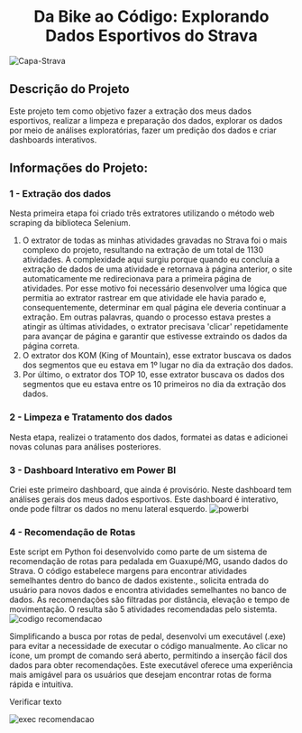 ### <h1 align="center"> Da Bike ao Código: Explorando Dados Esportivos do Strava </h1>


![Capa-Strava](https://github.com/bonfimdoprado/STRAVA/assets/119675645/80aed326-3649-4be8-8b40-8dfb72124462)


## Descrição do Projeto </h1>
Este projeto tem como objetivo fazer a extração dos meus dados esportivos, realizar a limpeza e preparação dos dados, explorar os dados por meio de análises exploratórias, fazer um predição dos dados e criar dashboards interativos.

## Informações do Projeto:

### 1 - Extração dos dados
Nesta primeira etapa foi criado três extratores utilizando o método  web scraping da biblioteca Selenium.
  1. O extrator de todas as minhas atividades gravadas no Strava foi o mais complexo do projeto, resultando na extração de um total de 1130 atividades. A complexidade aqui surgiu porque quando eu concluía a extração de dados de uma atividade e retornava à página anterior, o site automaticamente me redirecionava para a primeira página de atividades. Por esse motivo foi necessário desenvolver uma lógica que permitia ao extrator rastrear em que atividade ele havia parado e, consequentemente, determinar em qual página ele deveria continuar a extração. Em outras palavras, quando o processo estava prestes a atingir as últimas atividades, o extrator precisava 'clicar' repetidamente para avançar de página e garantir que estivesse extraindo os dados da página correta.
  2. O extrator dos KOM (King of Mountain), esse extrator buscava os dados dos segmentos que eu estava em 1º lugar no dia da extração dos dados.
  3. Por último, o extrator dos TOP 10, esse extrator buscava os dados dos segmentos que eu estava entre os 10 primeiros no dia da extração dos dados.

### 2 - Limpeza e Tratamento dos dados
Nesta etapa, realizei o tratamento dos dados, formatei as datas e adicionei novas colunas para análises posteriores.

### 3 - Dashboard Interativo em Power BI
Criei este primeiro dashboard, que ainda é provisório. Neste dashboard tem análises gerais dos meus dados esportivos. Este dashboard é interativo, onde pode filtrar os dados no menu lateral esquerdo.
![powerbi](https://github.com/bonfimdoprado/Projeto-Strava/assets/119675645/08ae8bbf-f632-40f4-a2c3-aa797b0ccc8d)


### 4 - Recomendação de Rotas
Este script em Python foi desenvolvido como parte de um sistema de recomendação de rotas para pedalada em Guaxupé/MG, usando dados do Strava. O código estabelece margens para encontrar atividades semelhantes dentro do banco de dados existente.,  solicita entrada do usuário para novos dados e encontra atividades semelhantes no banco de dados. As recomendações são filtradas por distância, elevação e tempo de movimentação. O resulta são 5 atividades recomendadas pelo sistemta.
![codigo recomendacao](https://github.com/bonfimdoprado/Projeto-Strava/assets/119675645/27bdec7b-863e-45f6-8942-9e2ba0e7bf86)


Simplificando a busca por rotas de pedal, desenvolvi um executável (.exe) para evitar a necessidade de executar o código manualmente. Ao clicar no ícone, um prompt de comando será aberto, permitindo a inserção fácil dos dados para obter recomendações. Este executável oferece uma experiência mais amigável para os usuários que desejam encontrar rotas de forma rápida e intuitiva.



Verificar texto



![exec recomendacao](https://github.com/bonfimdoprado/Projeto-Strava/assets/119675645/6e7b7a5e-8b32-4ca6-a8ee-ca29b102dc33)








